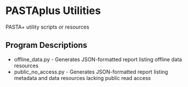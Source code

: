 # PASTAplus Utilities
PASTA+ utility scripts or resources

## Program Descriptions
 - offline_data.py  -  Generates JSON-formatted report listing offline data resources
 - public_no_access.py  - Generates JSON-formatted report listing metadata and data resources lacking public read access
 